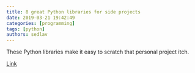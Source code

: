 ```yaml
---
title: 8 great Python libraries for side projects 
date: 2019-03-21 19:42:49
categories: [programming]
tags: [python]
authors: sedlav
---
```

        
These Python libraries make it easy to scratch that personal project itch.

[Link](https://opensource.com/article/18/9/python-libraries-side-projects)
